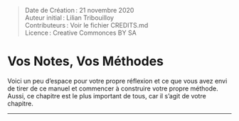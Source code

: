 > Date de Création : 21 novembre 2020<br>
> Auteur initial : Lilian Tribouilloy<br>
> Contributeurs : Voir le fichier CREDITS.md<br>
> Licence : Creative Commonces BY SA<br>

# Vos Notes, Vos Méthodes

Voici un peu d’espace pour votre propre réflexion et ce que vous avez envi de tirer de ce manuel et commencer à construire votre propre méthode. Aussi, ce chapitre est le plus important de tous, car il s’agit de votre chapitre.


---------------------------------------------------------------------











